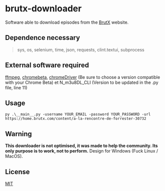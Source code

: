 # brutx-downloader

Software able to download episodes from the [BrutX](https://www.brutx.com/) website.

## Dependence necessary

> sys, os, selenium, time, json, requests, clint.textui, subprocess

## External software required

[ffmpeg](https://www.ffmpeg.org/download.html), [chromebeta](https://www.google.com/intl/fr/chrome/beta/), [chromeDriver](https://chromedriver.chromium.org/) (Be sure to choose a version compatible with your Chrome Beta) et N_m3u8DL_CLI (Version to be updated in the .py file, line 11)

## Usage

```py .\__main__.py -username YOUR_EMAIL -password YOUR_PASSWORD -url https://home.brutx.com/content/a-la-rencontre-de-forrester-30732 ```

## Warning
**This downloader is not optimised, it was made to help the community. Its only purpose is to work, not to perform.**
Design for Windows (Fuck Linux / MacOS).


## License
[MIT](https://choosealicense.com/licenses/mit/)
